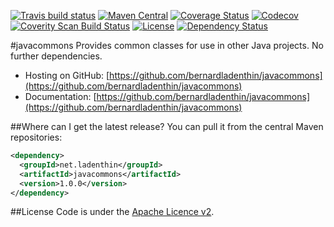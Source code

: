 [![Travis build status](https://travis-ci.org/bernardladenthin/javacommons.svg)](https://travis-ci.org/bernardladenthin/javacommons)
[![Maven Central](https://maven-badges.herokuapp.com/maven-central/net.ladenthin/javacommons/badge.svg)](https://maven-badges.herokuapp.com/maven-central/net.ladenthin/javacommons)
[![Coverage Status](https://coveralls.io/repos/bernardladenthin/javacommons/badge.svg)](https://coveralls.io/r/bernardladenthin/javacommons)
[![Codecov](https://codecov.io/github/bernardladenthin/javacommons/coverage.png)](https://codecov.io/gh/bernardladenthin/javacommons)
[![Coverity Scan Build Status](https://scan.coverity.com/projects/11902/badge.svg)](https://scan.coverity.com/projects/11902)
[![License](http://img.shields.io/:license-apache-blue.svg)](http://www.apache.org/licenses/LICENSE-2.0.html)
[![Dependency Status](https://www.versioneye.com/user/projects/TODO/badge.svg?style=flat)](https://www.versioneye.com/user/projects/TODO)

#javacommons
Provides common classes for use in other Java projects. No further dependencies.

  * Hosting on GitHub: [https://github.com/bernardladenthin/javacommons](https://github.com/bernardladenthin/javacommons)
  * Documentation: [https://github.com/bernardladenthin/javacommons](https://github.com/bernardladenthin/javacommons)

##Where can I get the latest release?
You can pull it from the central Maven repositories:

```xml
<dependency>
  <groupId>net.ladenthin</groupId>
  <artifactId>javacommons</artifactId>
  <version>1.0.0</version>
</dependency>
```

##License
Code is under the [Apache Licence v2](https://www.apache.org/licenses/LICENSE-2.0.txt).
